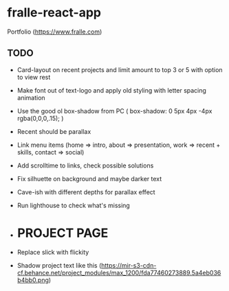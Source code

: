 # fralle-react-app
Portfolio (https://www.fralle.com)

## TODO
* Card-layout on recent projects and limit amount to top 3 or 5 with option to view rest
* Make font out of text-logo and apply old styling with letter spacing animation
* Use the good ol box-shadow from PC ( box-shadow: 0 5px 4px -4px rgba(0,0,0,.15); )
* Recent should be parallax

* Link menu items (home => intro, about => presentation, work => recent + skills, contact => social)
* Add scrolltime to links, check possible solutions

* Fix silhuette on background and maybe darker text
* Cave-ish with different depths for parallax effect

* Run lighthouse to check what's missing

* # PROJECT PAGE
* Replace slick with flickity
* Shadow project text like this (https://mir-s3-cdn-cf.behance.net/project_modules/max_1200/fda77460273889.5a4eb036b4bb0.png)